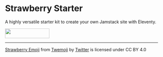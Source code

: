 # Strawberry Starter 

A highly versatile starter kit to create your own Jamstack site with Eleventy.

<a href="https://app.netlify.com/start/deploy?repository=https://github.com/higby/strawberry"><img src="https://www.netlify.com/img/deploy/button.svg" width="146" height="32"></a>

---

[Strawberry Emoji](https://github.com/twitter/twemoji/blob/master/assets/svg/1f353.svg/) from [Twemoji](https://github.com/twitter/twemoji/) by [Twitter](https://opensource.twitter.dev/) is licensed under CC BY 4.0
